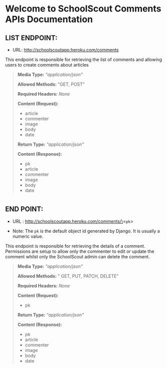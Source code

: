 # Welcome to SchoolScout Comments APIs Documentation


## LIST ENDPOINT:
- URL: http://schoolscoutapp.heroku.com/comments

This endpoint is responsible for retrieving the list of comments and allowing users to create comments about articles

> **Media Type:** *"application/json"*
>
> **Allowed Methods:** "GET, POST"
>
> **Required Headers:** *None*
>
> **Content (Request):**
>
> * article
> * commenter
> * image 
> * body
> * date
> 
> **Return Type:** *"application/json"*
>
> **Content (Response):**
>
> * pk
> * article
> * commenter
> * image
> * body
> * date

#

## END POINT:
- URL : http://schoolscoutapp.heroku.com/comments/\<`pk`>
* Note: The `pk` is the default object id generated by Django. It is usually a numeric value.

This endpoint is responsible for retrieving the details of a comment. Permissions are setup to allow only the commenter to edit or update the comment whilst only the SchoolScout admin can delete the comment.
>
> **Media Type:** *"application/json"*
>
> **Allowed Methods:** " GET, PUT, PATCH, DELETE"
>
> **Required Headers:** *None*
>
> **Content (Request):**
>
> 
> * pk
> 
> **Return Type:** *"application/json"*
>
> **Content (Response):**
>
> * pk
> * article
> * commenter
> * image
> * body
> * date
#